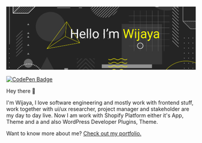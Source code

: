 [![Wijaya Github Banner](./assets/wijaya-banner.png)](https://wijayaac.netlify.app)

[![CodePen Badge](https://img.shields.io/badge/CodePen-Profile-informational?style=flat&logo=codepen&logoColor=white&color=black)](https://codepen.io/wijayaac)

Hey there 👋

I'm Wijaya, I love software engineering and mostly work with frontend stuff, work together with ui/ux researcher, project manager and stakeholder are my day to day live. Now I am work with Shopify Platform either it's App, Theme and a and also WordPress Developer Plugins, Theme.

Want to know more about me? [Check out my portfolio.](https://wijayaac.netlify.app)
